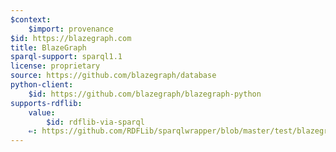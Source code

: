 ```yaml
---
$context:
    $import: provenance
$id: https://blazegraph.com
title: BlazeGraph
sparql-support: sparql1.1
license: proprietary
source: https://github.com/blazegraph/database
python-client:
    $id: https://github.com/blazegraph/blazegraph-python
supports-rdflib:
    value:
        $id: rdflib-via-sparql
    ⇐: https://github.com/RDFLib/sparqlwrapper/blob/master/test/blazegraph__wikidata__test.py
---
```

